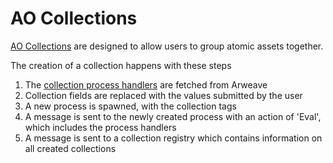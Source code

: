 # AO Collections

[AO Collections](collection.lua) are designed to allow users to group atomic assets together.

The creation of a collection happens with these steps

1. The [collection process handlers](https://arweave.net/e15eooIt86VjB1IDRjOMedwmtmicGtKkNWSnz8GyV4k) are fetched from Arweave
2. Collection fields are replaced with the values submitted by the user
3. A new process is spawned, with the collection tags
4. A message is sent to the newly created process with an action of 'Eval', which includes the process handlers
5. A message is sent to a collection registry which contains information on all created collections